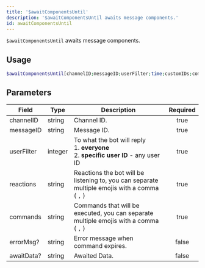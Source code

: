 ```yaml
---
title: '$awaitComponentsUntil'
description: '$awaitComponentsUntil awaits message components.'
id: awaitComponentsUntil
---
```


`$awaitComponentsUntil` awaits message components.

## Usage

```php
$awaitComponentsUntil[channelID;messageID;userFilter;time;customIDs;commands;errorMsg?;awaitData?]
```

## Parameters

| Field      | Type    | Description                                                                                                | Required |
| ---------- | ------- | ---------------------------------------------------------------------------------------------------------- |:--------:|
| channelID  | string  | Channel ID.                                                                                                |   true   |
| messageID  | string  | Message ID.                                                                                                |   true   |
| userFilter | integer | To what the bot will reply <br /> 1. **everyone** <br /> 2. **specific user ID** - any user ID |   true   |
| reactions  | string  | Reactions the bot will be listening to, you can separate multiple emojis with a comma ( `,` )              |   true   |
| commands   | string  | Commands that will be executed, you can separate multiple emojis with a comma ( `,` )                      |   true   |
| errorMsg?  | string  | Error message when command expires.                                                                        |  false   |
| awaitData? | string  | Awaited Data.                                                                                              |  false   |